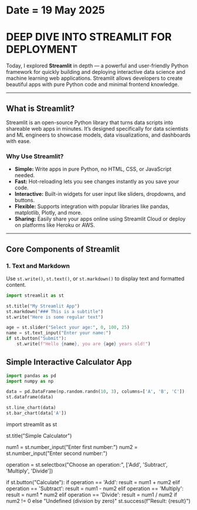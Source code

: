 # Date = 19 May 2025  
# DEEP DIVE INTO STREAMLIT FOR DEPLOYMENT

Today, I explored **Streamlit** in depth — a powerful and user-friendly Python framework for quickly building and deploying interactive data science and machine learning web applications. Streamlit allows developers to create beautiful apps with pure Python code and minimal frontend knowledge.

---

## What is Streamlit?

Streamlit is an open-source Python library that turns data scripts into shareable web apps in minutes. It’s designed specifically for data scientists and ML engineers to showcase models, data visualizations, and dashboards with ease.

### Why Use Streamlit?

- **Simple:** Write apps in pure Python, no HTML, CSS, or JavaScript needed.  
- **Fast:** Hot-reloading lets you see changes instantly as you save your code.  
- **Interactive:** Built-in widgets for user input like sliders, dropdowns, and buttons.  
- **Flexible:** Supports integration with popular libraries like pandas, matplotlib, Plotly, and more.  
- **Sharing:** Easily share your apps online using Streamlit Cloud or deploy on platforms like Heroku or AWS.

---

## Core Components of Streamlit

### 1. Text and Markdown  
Use `st.write()`, `st.text()`, or `st.markdown()` to display text and formatted content.

```python
import streamlit as st

st.title("My Streamlit App")
st.markdown("### This is a subtitle")
st.write("Here is some regular text")
```

```python
age = st.slider("Select your age:", 0, 100, 25)
name = st.text_input("Enter your name:")
if st.button("Submit"):
    st.write(f"Hello {name}, you are {age} years old!")
```
## Simple Interactive Calculator App

```python
import pandas as pd
import numpy as np

data = pd.DataFrame(np.random.randn(10, 3), columns=['A', 'B', 'C'])
st.dataframe(data)

st.line_chart(data)
st.bar_chart(data['A'])
```
import streamlit as st

st.title("Simple Calculator")

num1 = st.number_input("Enter first number:")
num2 = st.number_input("Enter second number:")

operation = st.selectbox("Choose an operation:", ['Add', 'Subtract', 'Multiply', 'Divide'])

if st.button("Calculate"):
    if operation == 'Add':
        result = num1 + num2
    elif operation == 'Subtract':
        result = num1 - num2
    elif operation == 'Multiply':
        result = num1 * num2
    elif operation == 'Divide':
        result = num1 / num2 if num2 != 0 else "Undefined (division by zero)"
    st.success(f"Result: {result}")
```